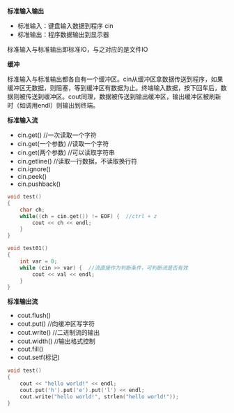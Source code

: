 **标准输入输出**

- 标准输入：键盘输入数据到程序 cin
- 标准输出：程序数据输出到显示器

标准输入与标准输出即标准IO，与之对应的是文件IO



**缓冲**

标准输入与标准输出都各自有一个缓冲区。cin从缓冲区拿数据传送到程序，如果缓冲区无数据，则阻塞，等到缓冲区有数据为止。终端输入数据，按下回车后，数据则被传送到缓冲区。cout同理，数据被传送到输出缓冲区，输出缓冲区被刷新时（如调用endl）则输出到终端。



**标准输入流**

- cin.get() //一次读取一个字符
- cin.get(一个参数) //读取一个字符
- cin.get(两个参数) //可以读取字符串
- cin.getline()  //读取一行数据，不读取换行符
- cin.ignore()
- cin.peek()
- cin.pushback()

```c++
void test()
{
    char ch;
    while((ch = cin.get()) != EOF) {  //ctrl + z
        cout << ch << endl;
    }
}

void test01()
{
    int var = 0;
    while (cin >> var) {  //流直接作为判断条件，可判断流是否有效
        cout << val << endl;
    }
}
```



**标准输出流**

- cout.flush()
- cout.put()  //向缓冲区写字符
- cout.write()  //二进制流的输出
- cout.width()  //输出格式控制
- cout.fill()
- cout.setf(标记)

```c++
void test()
{
    cout << "hello world!" << endl;
    cout.put('h').put('e').put('l') << endl;
    cout.write("hello world!", strlen("hello world!"));
}
```

